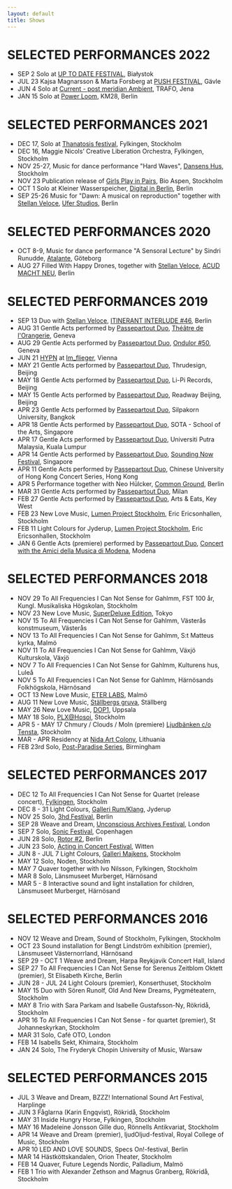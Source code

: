 ```yaml
---
layout: default
title: Shows
---
```


# SELECTED PERFORMANCES 2022

* SEP 2 Solo at [UP TO DATE FESTIVAL](https://uptodate.pl/), Białystok
* JUL 23 Kajsa Magnarsson & Marta Forsberg at [PUSH FESTIVAL](http://www.pushfestival.se/push-i-parken/), Gävle
* JUN 4 Solo at [Current - post meridian Ambient](https://www.10000volt.de/2022/06/04/current-w-ylia-and-marta-forsberg/), TRAFO, Jena
* JAN 15 Solo at [Power Loom](https://www.km28.de/series), KM28, Berlin

# SELECTED PERFORMANCES 2021

* DEC 17, Solo at [Thanatosis festival](https://thanatosis.org/), Fylkingen, Stockholm
* DEC 16, Maggie Nicols’ Creative Liberation Orchestra, Fylkingen, Stockholm
* NOV 25-27, Music for dance performance "Hard Waves", [Dansens Hus](https://dansenshus.se/program/hard-waves/), Stockholm
* NOV 23 Publication release of [Girls Play in Pairs](https://girlsplayinpairs.com/), Bio Aspen, Stockholm
* OCT 1 Solo at Kleiner Wasserspeicher, [Digital in Berlin](https://www.digitalinberlin.de/hydroacoustics/), Berlin
* SEP 25-26 Music for "Dawn: A musical on reproduction" together with [Stellan Veloce](http://stellanveloce.de/about/), [Ufer Studios](https://www.tanzforumberlin.de/en/production/dawn-a-musical-on-reproduction/), Berlin

# SELECTED PERFORMANCES 2020

* OCT 8-9, Music for dance performance "A Sensoral Lecture" by Sindri Runudde, [Atalante](http://atalante.org/arkiv/asensoral-ark/), Göteborg
* AUG 27 Filled With Happy Drones, together with [Stellan Veloce](http://stellanveloce.de/about/), [ACUD MACHT NEU](https://acudmachtneu.de/events/1664/filled-with-happy-drones/), Berlin

# SELECTED PERFORMANCES 2019

* SEP 13 Duo with [Stellan Veloce](http://stellanveloce.de/about/), [ITINERANT INTERLUDE #46](http://itinerantinterludes.com/itinerant_interlude_friday_september13/), Berlin
* AUG 31 Gentle Acts performed by [Passepartout Duo](https://passepartoutduo.com/), [Théâtre de l'Orangerie](https://www.theatreorangerie.ch/index.php/musique/concerts/166-amami-dj-chacha-2), Geneva
* AUG 29 Gentle Acts performed by [Passepartout Duo](https://passepartoutduo.com/), [Ondulor #50](http://ondulor.org/ondulor-50/), Geneva
* JUN 21 [HYPN](http://www.imflieger.net/hypn-2135-0441/) at [Im_flieger](http://www.imflieger.net/), Vienna
* MAY 21 Gentle Acts performed by [Passepartout Duo](https://passepartoutduo.com/), Thrudesign, Beijing
* MAY 18 Gentle Acts performed by [Passepartout Duo](https://passepartoutduo.com/), Li-Pi Records, Beijing
* MAY 15 Gentle Acts performed by [Passepartout Duo](https://passepartoutduo.com/), Readway Beijing, Beijing 
* APR 23 Gentle Acts performed by [Passepartout Duo](https://passepartoutduo.com/), Silpakorn University, Bangkok
* APR 18 Gentle Acts performed by [Passepartout Duo](https://passepartoutduo.com/), SOTA - School of the Arts, Singapore
* APR 17 Gentle Acts performed by [Passepartout Duo](https://passepartoutduo.com/), Universiti Putra Malaysia, Kuala Lumpur
* APR 14 Gentle Acts performed by [Passepartout Duo](https://passepartoutduo.com/), [Sounding Now Festival](https://soundingnow.blog/), Singapore
* APR 11 Gentle Acts performed by [Passepartout Duo](https://passepartoutduo.com/), Chinese University of Hong Kong Concert Series, Hong Kong
* APR 5 Performance together with Neo Hülcker, [Common Ground](https://commonground.community/wp-event/marta-forsberg-and-neo-huelcker-live/), Berlin
* MAR 31 Gentle Acts performed by [Passepartout Duo](https://passepartoutduo.com/), Milan
* FEB 27 Gentle Acts performed by [Passepartout Duo](https://passepartoutduo.com/), Arts & Eats, Key West
* FEB 23 New Love Music, [Lumen Project Stockholm](https://ericericsonhallen.se/event/lumen-project-stockholm/), Eric Ericsonhallen, Stockholm
* FEB 11 Light Colours for Jyderup, [Lumen Project Stockholm](https://www.facebook.com/events/330292124244954/), Eric Ericsonhallen, Stockholm
* JAN 6 Gentle Acts (premiere) performed by [Passepartout Duo](https://passepartoutduo.com/), [Concert with the Amici della Musica di Modena](http://www.amicidellamusicamodena.it/event/duo-passepartout/), Modena

# SELECTED PERFORMANCES 2018

* NOV 29 To All Frequencies I Can Not Sense for Gahlmm, FST 100 år, Kungl. Musikaliska Högskolan, Stockholm
* NOV 23 New Love Music, [SuperDeluxe Edition](http://www.edition-festival.com/), Tokyo
* NOV 15 To All Frequencies I Can Not Sense for Gahlmm, Västerås konstmuseum, Västerås
* NOV 13 To All Frequencies I Can Not Sense for Gahlmm, S:t Matteus kyrka, Malmö
* NOV 11 To All Frequencies I Can Not Sense for Gahlmm, Växjö Kulturskola, Växjö
* NOV 7 To All Frequencies I Can Not Sense for Gahlmm, Kulturens hus, Luleå
* NOV 5 To All Frequencies I Can Not Sense for Gahlmm, Härnösands Folkhögskola, Härnösand
* OCT 13 New Love Music, [ETER LABS](https://www.facebook.com/events/313180089261164/), Malmö
* AUG 11 New Love Music, [Ställbergs gruva](http://www.stallbergsgruva.se/2018/07/30/9-10-118-att-ater-ta-det-levande-ii/), Ställberg
* MAY 26 New Love Music, [DOP1](https://dop1.confetti.events/), Uppsala 
* MAY 18 Solo, [PLX@Hosoi](https://www.facebook.com/events/429614364167726/), Stockholm
* APR 5 - MAY 17 Chmury / Clouds / Moln (premiere) [Ljudbänken c/o Tensta](http://www.audiorama.se/events/2018/ljudbanken-marta-forsberg), Stockholm
* MAR - APR Residency at [Nida Art Colony](http://nidacolony.lt/), Lithuania
* FEB 23rd Solo, [Post-Paradise Series](http://www.postparadise.ricercata.org/About.html), Birmingham

# SELECTED PERFORMANCES 2017

* DEC 12 To All Frequencies I Can Not Sense for Quartet (release concert), [Fylkingen](http://fylkingen.se/node/2366), Stockholm
* DEC 8 - 31 Light Colours, [Galleri Rum/Klang](https://www.facebook.com/rumkl/), Jyderup
* NOV 25 Solo, [3hd Festival](http://3hd-festival.com/), Berlin
* SEP 28 Weave and Dream, [Unconscious Archives Festival](https://ua2017.unconscious-archives.org/), London
* SEP 7 Solo, [Sonic Festival](https://www.sonic-festival.net/), Copenhagen
* JUN 28 Solo, [Rotor #2](https://www.facebook.com/events/945240005648819/), Berlin
* JUN 23 Solo, [Acting in Concert Festival](http://www.actinginconcert.org/), Witten
* JUN 8 - JUL 7 Light Colours, [Galleri Majkens](http://gallerimajkens.se/home/marta%20forsberg.html), Stockholm
* MAY 12 Solo, Noden, Stockholm
* MAY 7 Quaver together with Ivo Nilsson, Fylkingen, Stockholm
* MAR 8 Solo, Länsmuseet Murberget, Härnösand
* MAR 5 - 8 Interactive sound and light installation for children, Länsmuseet Murberget, Härnösand

# SELECTED PERFORMANCES 2016

* NOV 12 Weave and Dream, Sound of Stockholm, Fylkingen, Stockholm
* OCT 23 Sound installation for Bengt Lindström exhibition (premier), Länsmuseet Västernorrland, Härnösand
* SEP 29 - OCT 1 Weave and Dream, Harpa Reykjavik Concert Hall, Island
* SEP 27 To All Frequencies I Can Not Sense for Serenus Zeitblom Oktett (premier), St Elisabeth Kirche, Berlin
* JUN 28 - JUL 24 Light Colours (premier), Konserthuset, Stockholm
* MAY 15 Duo with Sören Runolf, Old And New Dreams, Pygméteatern, Stockholm
* MAY 8 Trio with Sara Parkam and Isabelle Gustafsson-Ny, Rökridå, Stockholm
* APR 16 To All Frequencies I Can Not Sense - for quartet (premier), St Johanneskyrkan, Stockholm
* MAR 31 Solo, Café OTO, London
* FEB 14 Isabells Sekt, Khimaira, Stockholm
* JAN 24 Solo, The Fryderyk Chopin University of Music, Warsaw

# SELECTED PERFORMANCES 2015

* JUL 3 Weave and Dream, BZZZ! International Sound Art Festival, Harplinge
* JUN 3 Fåglarna (Karin Engqvist), Rökridå, Stockholm
* MAY 31 Inside Hungry Horse, Fylkingen, Stockholm
* MAY 16 Madeleine Jonsson Gille duo, Rönnells Antikvariat, Stockholm
* APR 14 Weave and Dream (premier), ljudOljud-festival, Royal College of Music, Stockholm
* APR 10 LED AND LOVE SOUNDS, Specs On!-festival, Berlin
* MAR 14 Hästköttskandalen, Orion Theater, Stockholm
* FEB 14 Quaver, Future Legends Nordic, Palladium, Malmö
* FEB 1 Trio with Alexander Zethson and Magnus Granberg, Rökridå, Stockholm
